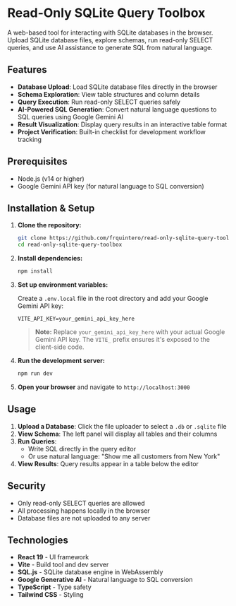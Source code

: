 # Read-Only SQLite Query Toolbox

A web-based tool for interacting with SQLite databases in the browser. Upload SQLite database files, explore schemas, run read-only SELECT queries, and use AI assistance to generate SQL from natural language.

## Features

- **Database Upload**: Load SQLite database files directly in the browser
- **Schema Exploration**: View table structures and column details
- **Query Execution**: Run read-only SELECT queries safely
- **AI-Powered SQL Generation**: Convert natural language questions to SQL queries using Google Gemini AI
- **Result Visualization**: Display query results in an interactive table format
- **Project Verification**: Built-in checklist for development workflow tracking

## Prerequisites

- Node.js (v14 or higher)
- Google Gemini API key (for natural language to SQL conversion)

## Installation & Setup

1. **Clone the repository:**
   ```bash
   git clone https://github.com/frquintero/read-only-sqlite-query-toolbox.git
   cd read-only-sqlite-query-toolbox
   ```

2. **Install dependencies:**
   ```bash
   npm install
   ```

3. **Set up environment variables:**

   Create a `.env.local` file in the root directory and add your Google Gemini API key:
   ```
   VITE_API_KEY=your_gemini_api_key_here
   ```

   > **Note:** Replace `your_gemini_api_key_here` with your actual Google Gemini API key. The `VITE_` prefix ensures it's exposed to the client-side code.

4. **Run the development server:**
   ```bash
   npm run dev
   ```

5. **Open your browser** and navigate to `http://localhost:3000`

## Usage

1. **Upload a Database**: Click the file uploader to select a `.db` or `.sqlite` file
2. **View Schema**: The left panel will display all tables and their columns
3. **Run Queries**:
   - Write SQL directly in the query editor
   - Or use natural language: "Show me all customers from New York"
4. **View Results**: Query results appear in a table below the editor

## Security

- Only read-only SELECT queries are allowed
- All processing happens locally in the browser
- Database files are not uploaded to any server

## Technologies

- **React 19** - UI framework
- **Vite** - Build tool and dev server
- **SQL.js** - SQLite database engine in WebAssembly
- **Google Generative AI** - Natural language to SQL conversion
- **TypeScript** - Type safety
- **Tailwind CSS** - Styling
